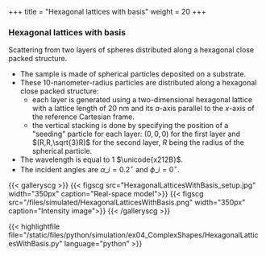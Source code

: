 +++
title = "Hexagonal lattices with basis"
weight = 20
+++

### Hexagonal lattices with basis

Scattering from two layers of spheres distributed along a hexagonal close packed structure.

* The sample is made of spherical particles deposited on a substrate.
* These $10$-nanometer-radius particles are distributed along a hexagonal close packed structure:
  * each layer is generated using a two-dimensional hexagonal lattice with a lattice length of $20$ nm and its $a$-axis parallel to the $x$-axis of the reference Cartesian frame.
  * the vertical stacking is done by specifying the position of a "seeding" particle for each layer:
    $(0,0,0)$ for the first layer and $(R,R,\sqrt{3}R)$ for the second layer, $R$ being the radius of the spherical particle.
* The wavelength is equal to $1$ $\unicode{x212B}$.
* The incident angles are $\alpha\_i = 0.2 ^{\circ}$ and $\phi\_i = 0^{\circ}$.

{{< galleryscg >}}
{{< figscg src="HexagonalLatticesWithBasis_setup.jpg" width="350px" caption="Real-space model">}}
{{< figscg src="/files/simulated/HexagonalLatticesWithBasis.png" width="350px" caption="Intensity image">}}
{{< /galleryscg >}}

{{< highlightfile file="/static/files/python/simulation/ex04_ComplexShapes/HexagonalLatticesWithBasis.py" language="python" >}}

